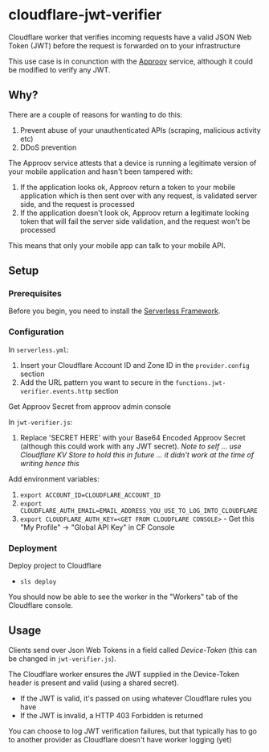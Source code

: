 # cloudflare-jwt-verifier
Cloudflare worker that verifies incoming requests have a valid JSON Web Token (JWT) before the request is forwarded on to your infrastructure

This use case is in conunction with the [Approov](https://approov.io) service, although it could be modified to verify any JWT.

## Why?

There are a couple of reasons for wanting to do this:
 1. Prevent abuse of your unauthenticated APIs (scraping, malicious activity etc)
 2. DDoS prevention

The Approov service attests that a device is running a legitimate version of your mobile application and hasn't been tampered with:
 1. If the application looks ok, Approov return a token to your mobile application which is then sent over with any request, is validated server side, and the request is processed
 2. If the application doesn't look ok, Approov return a legitimate looking token that will fail the server side validation, and the request won't be processed

This means that only your mobile app can talk to your mobile API.

## Setup

### Prerequisites

Before you begin, you need to install the [Serverless Framework](https://serverless.com/framework/docs/providers/aws/guide/installation/).

### Configuration

In `serverless.yml`:
 1. Insert your Cloudflare Account ID and Zone ID in the `provider.config` section
 1. Add the URL pattern you want to secure in the `functions.jwt-verifier.events.http` section

Get Approov Secret from approov admin console

In `jwt-verifier.js`:
 1. Replace 'SECRET HERE' with your Base64 Encoded Approov Secret (although this could work with any JWT secret). _Note to self ... use Cloudflare KV Store to hold this in future ... it didn't work at the time of writing hence this_

Add environment variables:
 1. `export ACCOUNT_ID=CLOUDFLARE_ACCOUNT_ID`
 2. `export CLOUDFLARE_AUTH_EMAIL=EMAIL_ADDRESS_YOU_USE_TO_LOG_INTO_CLOUDFLARE`
 3. `export CLOUDFLARE_AUTH_KEY=<GET FROM CLOUDFLARE CONSOLE>` - Get this "My Profile" -> "Global API Key" in CF Console

### Deployment

Deploy project to Cloudflare
 * `sls deploy`

You should now be able to see the worker in the "Workers" tab of the Cloudflare console.

## Usage

Clients send over Json Web Tokens in a field called *Device-Token* (this can be changed in `jwt-verifier.js`).

The Cloudflare worker ensures the JWT supplied in the Device-Token header is present and valid (using a shared secret).
 * If the JWT is valid, it's passed on using whatever Cloudflare rules you have
 * If the JWT is invalid, a HTTP 403 Forbidden is returned

You can choose to log JWT verification failures, but that typically has to go to another provider as Cloudflare doesn't have worker logging (yet)
